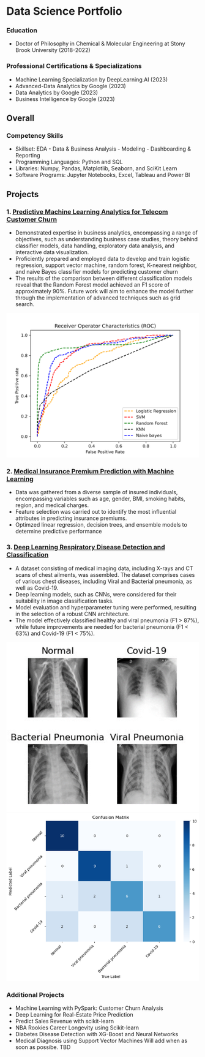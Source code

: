 # Data Science Portfolio

### Education
 - Doctor of Philosophy in Chemical & Molecular Engineering at Stony Brook University (2018-2022)

### Professional Certifications & Specializations
 - Machine Learning Specialization by DeepLearning.AI 	(2023)
 - Advanced-Data Analytics by Google 	(2023)
 - Data Analytics by Google 	(2023)
 - Business Intelligence by Google 	(2023)


## Overall 
### Competency Skills
 - Skillset: EDA - Data & Business Analysis - Modeling - Dashboarding & Reporting 
 - Programming Languages: Python and SQL
 - Libraries: Numpy, Pandas, Matplotlib, Seaborn, and SciKit Learn
 - Software Programs: Jupyter Notebooks, Excel, Tableau and Power BI


## Projects 
### 1. [Predictive Machine Learning Analytics for Telecom Customer Churn](https://github.com/dsala24/Telecom-Customer-Churn/tree/main) 
 - Demonstrated expertise in business analytics, encompassing a range of objectives, such as understanding business case studies, theory behind classifier models, data handling, exploratory data analysis, and interactive data visualization.
 - Proficiently prepared and employed data to develop and train logistic regression, support vector machine, random forest, K-nearest neighbor, and naive Bayes classifier models for predicting customer churn
 - The results of the comparison between different classification models reveal that the Random Forest model achieved an F1 score of approximately 90%. Future work will aim to enhance the model further through the implementation of advanced techniques such as grid search. 
   
![](https://github.com/dsala24/DS_Portfolio/blob/main/assets/images/Telecom%20Customers%20Churn%20ROC.png)

### 2. [Medical Insurance Premium Prediction with Machine Learning](https://github.com/dsala24/Medical-Insurance-ML/tree/main)
 -  Data was gathered from a diverse sample of insured individuals, encompassing variables such as age, gender, BMI, smoking habits, region, and medical charges. 
 -  Feature selection was carried out to identify the most influential attributes in predicting insurance premiums.
 -  Optimzed linear regression, decision trees, and ensemble models to determine predictive performance

### 3. [Deep Learning Respiratory Disease Detection and Classification](https://github.com/dsala24/Respiratory-Disease-DL/tree/main)
 -  A dataset consisting of medical imaging data, including X-rays and CT scans of chest ailments, was assembled. The dataset comprises cases of various chest diseases, including Viral and Bacterial pneumonia, as well as Covid-19.
 -  Deep learning models, such as CNNs, were considered for their suitability in image classification tasks. 
 -  Model evaluation and hyperparameter tuning were performed, resulting in the selection of a robust CNN architecture.
 -  The model effectively classified healthy and viral pneumonia (F1 > 87%), while future improvements are needed for bacterial pneumonia (F1 < 63%) and Covid-19 (F1 < 75%).

![](https://github.com/dsala24/DS_Portfolio/blob/main/assets/images/Chest-X-Ray-Classification-Images-2.png)
![](https://github.com/dsala24/DS_Portfolio/blob/main/assets/images/Chest-X-Ray-Classification-CM-2.png)


### Additional Projects
 - Machine Learning with PySpark: Customer Churn Analysis
 - Deep Learning for Real-Estate Price Prediction
 - Predict Sales Revenue with scikit-learn
 - NBA Rookies Career Longevity using Scikit-learn
 - Diabetes Disease Detection with XG-Boost and Neural Networks
 - Medical Diagnosis using Support Vector Machines
Will add when as soon as possibe. TBD 
